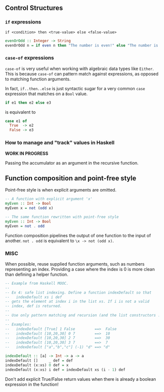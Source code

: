## Control Structures

### `if` expressions
```
if <condition> then <true-value> else <false-value>
```

```haskell
evenOrOdd :: Integer -> String
evenOrOdd n = if even n then "The number is even!" else "The number is odd!"
```

### `case-of` expressions
`case-of` is very useful when working with algebraic data types like `Either`. This is because `case-of` can pattern match against expressions, as opposed to matching function arguments.

In fact, `if..then..else` is just syntactic sugar for a very common `case` expression that matches on a `Bool` value.

```haskell
if e1 then e2 else e3
```
is equivalent to
```haskell
case e1 of
  True  -> e2
  False -> e3
```

### How to manage and "track" values in Haskell
__WORK IN PROGRESS__

Passing the accumulator as an argument in the recursive function.

## Function composition and point-free style
Point-free style is when explicit arguments are omitted.
```haskell
-- A function with explicit argument 'x'
myEven :: Int -> Bool
myEven x = not (odd x)

-- The same function rewritten with point-free style
myEven :: Int -> Bool
myEven = not . odd
```
Function composition pipelines the output of one function to the input of another.
`not . odd` is equivalent to `\x -> not (odd x)`.

### MISC
When possible, reuse supplied function arguments, such as numbers representing an index. Providing a case where the index is 0 is more clean than defining a helper function.
```haskell
-- Example from Haskell MOOC.
--
-- Ex 4: safe list indexing. Define a function indexDefault so that
--   indexDefault xs i def
-- gets the element at index i in the list xs. If i is not a valid
-- index, def is returned.
--
-- Use only pattern matching and recursion (and the list constructors : and [])
--
-- Examples:
--   indexDefault [True] 1 False         ==>  False
--   indexDefault [10,20,30] 0 7         ==>  10
--   indexDefault [10,20,30] 2 7         ==>  30
--   indexDefault [10,20,30] 3 7         ==>  7
--   indexDefault ["a","b","c"] (-1) "d" ==> "d"

indexDefault :: [a] -> Int -> a -> a
indexDefault []     _ def = def
indexDefault (x:xs) 0 def = x
indexDefault (x:xs) i def = indexDefault xs (i - 1) def
```

Don't add explicit True/False return values when there is already a boolean expression in the function!